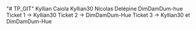 "# TP_GIT" 
Kyllian Caiola Kyllian30
Nicolas Delépine DimDamDum-hue
Ticket 1 -> Kyllian30
Ticket 2 -> DimDamDum-Hue
Ticket 3 -> Kyllian30 et DimDamDum-Hue
